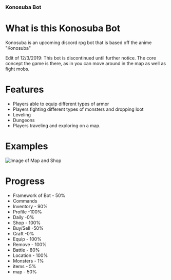 
### Konosuba Bot

# What is this Konosuba Bot

Konosuba is an upcoming discord rpg bot that is based off the anime "Konosuba"

Edit of 12/3/2019: This bot is discontinued until further notice. The core concept the game is there, as in you can move around in the map as well as fight mobs. 

# Features

- Players able to equip different types of armor
- Players fighting different types of monsters and dropping loot
- Leveling
- Dungeons
- Players traveling and exploring on a map.	

# Examples
![Image of Map and Shop](https://i.imgur.com/EDw2RmE.png)

# Progress

- Framework of Bot - 50%
- Commands
 - Inventory - 90%
 - Profile -100%
 - Daily -0%
 - Shop - 100%
 - Buy/Sell -50%
 - Craft -0%
 - Equip - 100%
 - Remove - 100%
 - Battle - 80%
 - Location - 100%
- Monsters - 1%
- items - 5%
- map - 50%
